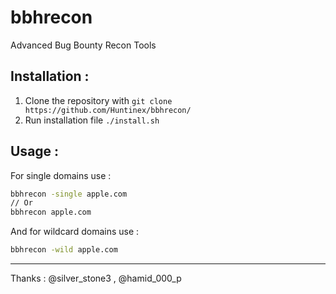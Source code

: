 # bbhrecon
Advanced Bug Bounty Recon Tools

## Installation :
1. Clone the repository with `git clone https://github.com/Huntinex/bbhrecon/`
2. Run installation file `./install.sh`

## Usage :
For single domains use :
```bash
bbhrecon -single apple.com
// Or 
bbhrecon apple.com
```
And for wildcard domains use :
```bash
bbhrecon -wild apple.com
```
---
Thanks : @silver_stone3 , @hamid_000_p
